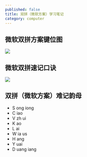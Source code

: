 ```yaml
---
published: false
title: 双拼（微软方案）学习笔记
category: computer
---
```


## 微软双拼方案键位图

![](https://i.imgur.com/UUYHzgW.png)

## 微软双拼速记口诀

![](https://i.imgur.com/yRGgbzW.jpg)

## 双拼（微软方案）难记韵母

- S ong iong
- C iao 
- V zh ui 
- K ao
- L ai 
- W ia us
- H ang 
- Y uai
- D uang iang
